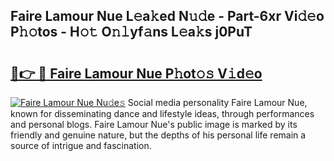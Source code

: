## Faire Lamour Nue L𝚎a𝚔ed N𝚞𝚍e - Part-6xr Vi𝚍𝚎o P𝚑𝚘tos - H𝚘𝚝 O𝚗𝚕yf𝚊ns L𝚎a𝚔s j0PuT

# <h2><a href="http://kf8741.oniu.top/?m=Faire+Lamour+Nue">🔗👉 🔴 Faire Lamour Nue P𝚑ot𝚘𝚜 V𝚒d𝚎o</a></h2>

[![Faire Lamour Nue Nu𝚍e𝚜](https://i.imgur.com/0qMVB7G.gif)](http://kf8741.oniu.top/?m=Faire+Lamour+Nue)
Social media personality Faire Lamour Nue, known for disseminating dance and lifestyle ideas, through performances and personal blogs. Faire Lamour Nue's public image is marked by its friendly and genuine nature, but the depths of his personal life remain a source of intrigue and fascination.  
